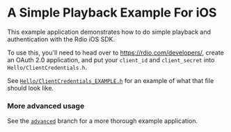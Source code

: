 A Simple Playback Example For iOS
=================================

This example application demonstrates how to do simple playback and authentication with the Rdio iOS SDK.

To use this, you'll need to head over to https://rdio.com/developers/, create an OAuth 2.0 application,
and put your `client_id` and `client_secret` into `Hello/ClientCredentials.h`.

See [`Hello/ClientCredentials_EXAMPLE.h`](https://github.com/rdio/hello-ios-playback/blob/master/Hello/ClientCredentials_EXAMPLE.h)
for an example of what that file should look like.


### More advanced usage

See the [`advanced`](https://github.com/rdio/hello-ios-playback/tree/advanced/)
branch for a more thorough example application.

